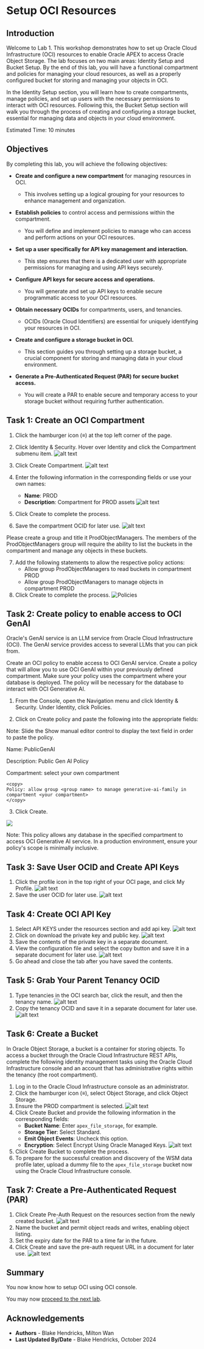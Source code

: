 # Setup OCI Resources

## Introduction

Welcome to Lab 1. This workshop demonstrates how to set up Oracle Cloud Infrastructure (OCI) resources to enable Oracle APEX to access Oracle Object Storage. The lab focuses on two main areas: Identity Setup and Bucket Setup. By the end of this lab, you will have a functional compartment and policies for managing your cloud resources, as well as a properly configured bucket for storing and managing your objects in OCI.

In the Identity Setup section, you will learn how to create compartments, manage policies, and set up users with the necessary permissions to interact with OCI resources. Following this, the Bucket Setup section will walk you through the process of creating and configuring a storage bucket, essential for managing data and objects in your cloud environment.

Estimated Time: 10 minutes

## Objectives

By completing this lab, you will achieve the following objectives:

* **Create and configure a new compartment** for managing resources in OCI.
  * This involves setting up a logical grouping for your resources to enhance management and organization.
  
* **Establish policies** to control access and permissions within the compartment.
  * You will define and implement policies to manage who can access and perform actions on your OCI resources.

* **Set up a user specifically for API key management and interaction.**
  * This step ensures that there is a dedicated user with appropriate permissions for managing and using API keys securely.

* **Configure API keys for secure access and operations.**
  * You will generate and set up API keys to enable secure programmatic access to your OCI resources.

* **Obtain necessary OCIDs** for compartments, users, and tenancies.
  * OCIDs (Oracle Cloud Identifiers) are essential for uniquely identifying your resources in OCI.

* **Create and configure a storage bucket in OCI.**
  * This section guides you through setting up a storage bucket, a crucial component for storing and managing data in your cloud environment.

* **Generate a Pre-Authenticated Request (PAR) for secure bucket access.**
  * You will create a PAR to enable secure and temporary access to your storage bucket without requiring further authentication.

## Task 1: Create an OCI Compartment

1. Click the hamburger icon (≡) at the top left corner of the page.

2. Click Identity & Security. Hover over Identity and click the Compartment submenu item.
![alt text](images/15-identity-compartments.png)

3. Click Create Compartment.
![alt text](images/16-create-compartment.png)

4. Enter the following information in the corresponding fields or use your own names:
    * **Name**: PROD
    * **Description**: Compartment for PROD assets
 ![alt text](images/17-create-compartment2.png)

5. Click Create to complete the process.
6. Save the compartment OCID for later use.
![alt text](images/compartmentsave.png)


  Please create a group and title it ProdObjectManagers. The members of the ProdObjectManagers group will require the ability to list the buckets in the compartment and manage any objects in these buckets.

7. Add the following statements to allow the respective policy actions:
    * Allow group ProdObjectManagers to read buckets in compartment PROD
    * Allow group ProdObjectManagers to manage objects in compartment PROD
8. Click Create to complete the process.
    ![Policies](/images/policyconfiguration.png)


## Task 2: Create policy to enable access to OCI GenAI

Oracle's GenAI service is an LLM service from Oracle Cloud Infrastructure (OCI). The GenAI service provides access to several LLMs that you can pick from.

Create an OCI policy to enable access to OCI GenAI service.
Create a policy that will allow you to use OCI GenAI within your previously defined compartment. Make sure your policy uses the compartment where your database is deployed. The policy will be necessary for the database to interact with OCI Generative AI.

1. From the Console, open the Navigation menu and click Identity & Security. Under Identity, click Policies.

2. Click on Create policy and paste the following into the appropriate fields:

Note: Slide the Show manual editor control to display the text field in order to paste the policy.

Name: PublicGenAI

Description: Public Gen AI Policy

Compartment: select your own compartment

  ```
  <copy>
  Policy: allow group <group name> to manage generative-ai-family in compartment <your compartment>
  </copy>
  ```

3. Click Create.

 ![](images/create-policy.png " ")

Note: This policy allows any database in the specified compartment to access OCI Generative AI service. In a production environment, ensure your policy's scope is minimally inclusive.


## Task 3: Save User OCID and Create API Keys


1. Click the profile icon in the top right of your OCI page, and click My Profile.
  ![alt text](images/userprofile.png)
2. Save the user OCID for later use.
![alt text](images/ocidsave.png)

## Task 4: Create OCI API Key

1. Select API KEYS under the resources section and add api key.
    ![alt text](images/addapikey.png)
2. Click on download the private key and public key.
    ![alt text](images/apikeyadd.png)
3. Save the contents of the private key in a separate document.
4. View the configuration file and select the copy button and save it in a separate document for later use.
    ![alt text](images/saveconfig.png)
5. Go ahead and close the tab after you have saved the contents.

## Task 5: Grab Your Parent Tenancy OCID

1. Type tenancies in the OCI search bar, click the result, and then the tenancy name.
    ![alt text](images/tenancysearch.png)
2. Copy the tenancy OCID and save it in a separate document for later use.
    ![alt text](images/copytenancyid.png)


## Task 6: Create a Bucket


In Oracle Object Storage, a bucket is a container for storing objects. To access a bucket through the Oracle Cloud Infrastructure REST APIs, complete the following identity management tasks using the Oracle Cloud Infrastructure console and an account that has administrative rights within the tenancy (the root compartment).

1. Log in to the Oracle Cloud Infrastructure console as an administrator.
2. Click the hamburger icon (≡), select Object Storage, and click Object Storage.
3. Ensure the PROD compartment is selected.
![alt text](images/createbucket.png)
4. Click Create Bucket and provide the following information in the corresponding fields:
    * **Bucket Name**: Enter `apex_file_storage`, for example.
    * **Storage Tier**: Select Standard.
    * **Emit Object Events**: Uncheck this option.
    * **Encryption**: Select Encrypt Using Oracle Managed Keys.
![alt text](images/createbucketconfig.png)
5. Click Create Bucket to complete the process.
6. To prepare for the successful creation and discovery of the WSM data profile later, upload a dummy file to the `apex_file_storage` bucket now using the Oracle Cloud Infrastructure console.

## Task 7: Create a Pre-Authenticated Request (PAR)

1. Click Create Pre-Auth Request on the resources section from the newly created bucket.
![alt text](images/createpreauth.png)
2. Name the bucket and permit object reads and writes, enabling object listing.
3. Set the expiry date for the PAR to a time far in the future.
4. Click Create and save the pre-auth request URL in a document for later use.
![alt text](images/copypreauth.png)

## Summary

You now know how to setup OCI using OCI console.

You may now [proceed to the next lab](#next).

## Acknowledgements

* **Authors** - Blake Hendricks, Milton Wan
* **Last Updated By/Date** -  Blake Hendricks, October 2024
